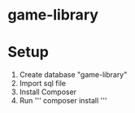 # game-library

# Setup

1. Create database "game-library"
2. Import sql file
3. Install Composer
4. Run 
'''
    composer install
'''